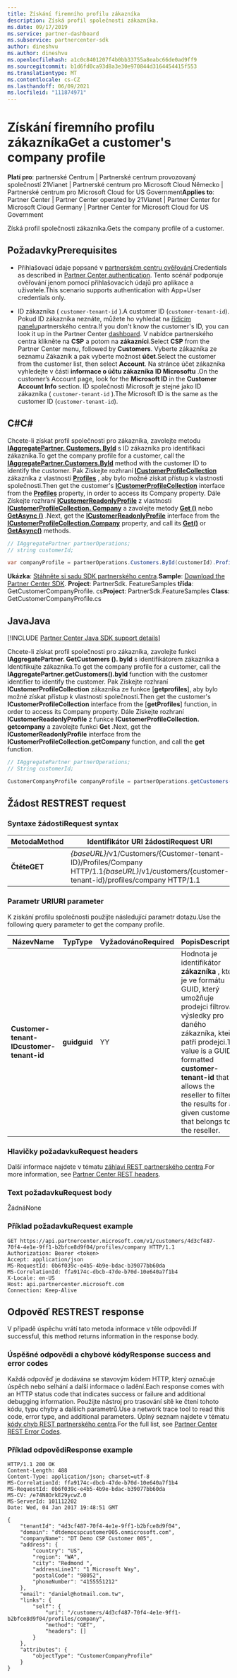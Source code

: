 ```yaml
---
title: Získání firemního profilu zákazníka
description: Získá profil společnosti zákazníka.
ms.date: 09/17/2019
ms.service: partner-dashboard
ms.subservice: partnercenter-sdk
author: dineshvu
ms.author: dineshvu
ms.openlocfilehash: a1c0c8401207f4b0bb33755a8eabc66de0ad9ff9
ms.sourcegitcommit: b1d6fd0ca93d8a3e30e970844d3164454415f553
ms.translationtype: MT
ms.contentlocale: cs-CZ
ms.lasthandoff: 06/09/2021
ms.locfileid: "111874971"
---
```

# <a name="get-a-customers-company-profile"></a><span data-ttu-id="b5119-103">Získání firemního profilu zákazníka</span><span class="sxs-lookup"><span data-stu-id="b5119-103">Get a customer's company profile</span></span>

<span data-ttu-id="b5119-104">**Platí pro**: partnerské Centrum | Partnerské centrum provozovaný společností 21Vianet | Partnerské centrum pro Microsoft Cloud Německo | Partnerské centrum pro Microsoft Cloud for US Government</span><span class="sxs-lookup"><span data-stu-id="b5119-104">**Applies to**: Partner Center | Partner Center operated by 21Vianet | Partner Center for Microsoft Cloud Germany | Partner Center for Microsoft Cloud for US Government</span></span>

<span data-ttu-id="b5119-105">Získá profil společnosti zákazníka.</span><span class="sxs-lookup"><span data-stu-id="b5119-105">Gets the company profile of a customer.</span></span>

## <a name="prerequisites"></a><span data-ttu-id="b5119-106">Požadavky</span><span class="sxs-lookup"><span data-stu-id="b5119-106">Prerequisites</span></span>

- <span data-ttu-id="b5119-107">Přihlašovací údaje popsané v [partnerském centru ověřování](partner-center-authentication.md).</span><span class="sxs-lookup"><span data-stu-id="b5119-107">Credentials as described in [Partner Center authentication](partner-center-authentication.md).</span></span> <span data-ttu-id="b5119-108">Tento scénář podporuje ověřování jenom pomocí přihlašovacích údajů pro aplikace a uživatele.</span><span class="sxs-lookup"><span data-stu-id="b5119-108">This scenario supports authentication with App+User credentials only.</span></span>

- <span data-ttu-id="b5119-109">ID zákazníka ( `customer-tenant-id` ).</span><span class="sxs-lookup"><span data-stu-id="b5119-109">A customer ID (`customer-tenant-id`).</span></span> <span data-ttu-id="b5119-110">Pokud ID zákazníka neznáte, můžete ho vyhledat na [řídicím panelu](https://partner.microsoft.com/dashboard)partnerského centra.</span><span class="sxs-lookup"><span data-stu-id="b5119-110">If you don't know the customer's ID, you can look it up in the Partner Center [dashboard](https://partner.microsoft.com/dashboard).</span></span> <span data-ttu-id="b5119-111">V nabídce partnerského centra klikněte na **CSP** a potom na **zákazníci**.</span><span class="sxs-lookup"><span data-stu-id="b5119-111">Select **CSP** from the Partner Center menu, followed by **Customers**.</span></span> <span data-ttu-id="b5119-112">Vyberte zákazníka ze seznamu Zákazník a pak vyberte možnost **účet**.</span><span class="sxs-lookup"><span data-stu-id="b5119-112">Select the customer from the customer list, then select **Account**.</span></span> <span data-ttu-id="b5119-113">Na stránce účet zákazníka vyhledejte v části **informace o účtu zákazníka** **ID Microsoftu** .</span><span class="sxs-lookup"><span data-stu-id="b5119-113">On the customer’s Account page, look for the **Microsoft ID** in the **Customer Account Info** section.</span></span> <span data-ttu-id="b5119-114">ID společnosti Microsoft je stejné jako ID zákazníka ( `customer-tenant-id` ).</span><span class="sxs-lookup"><span data-stu-id="b5119-114">The Microsoft ID is the same as the customer ID  (`customer-tenant-id`).</span></span>

## <a name="c"></a><span data-ttu-id="b5119-115">C\#</span><span class="sxs-lookup"><span data-stu-id="b5119-115">C\#</span></span>

<span data-ttu-id="b5119-116">Chcete-li získat profil společnosti pro zákazníka, zavolejte metodu [**IAggregatePartner. Customers. ById**](/dotnet/api/microsoft.store.partnercenter.customers.icustomercollection.byid) s ID zákazníka pro identifikaci zákazníka.</span><span class="sxs-lookup"><span data-stu-id="b5119-116">To get the company profile for a customer, call the [**IAggregatePartner.Customers.ById**](/dotnet/api/microsoft.store.partnercenter.customers.icustomercollection.byid) method with the customer ID to identify the customer.</span></span> <span data-ttu-id="b5119-117">Pak Získejte rozhraní [**ICustomerProfileCollection**](/dotnet/api/microsoft.store.partnercenter.customers.profiles.icustomerprofilecollection) zákazníka z vlastnosti [**Profiles**](/dotnet/api/microsoft.store.partnercenter.customers.icustomer.profiles) , aby bylo možné získat přístup k vlastnosti společnosti.</span><span class="sxs-lookup"><span data-stu-id="b5119-117">Then get the customer's [**ICustomerProfileCollection**](/dotnet/api/microsoft.store.partnercenter.customers.profiles.icustomerprofilecollection) interface from the [**Profiles**](/dotnet/api/microsoft.store.partnercenter.customers.icustomer.profiles) property, in order to access its Company property.</span></span> <span data-ttu-id="b5119-118">Dále Získejte rozhraní [**ICustomerReadonlyProfile**](/dotnet/api/microsoft.store.partnercenter.customers.profiles.icustomerreadonlyprofile-1) z vlastnosti [**ICustomerProfileCollection. Company**](/dotnet/api/microsoft.store.partnercenter.customers.profiles.icustomerprofilecollection.company) a zavolejte metody [**Get ()**](/dotnet/api/microsoft.store.partnercenter.customers.profiles.icustomerreadonlyprofile-1.get) nebo [**GetAsync ()**](/dotnet/api/microsoft.store.partnercenter.customers.profiles.icustomerreadonlyprofile-1.getasync) .</span><span class="sxs-lookup"><span data-stu-id="b5119-118">Next, get the [**ICustomerReadonlyProfile**](/dotnet/api/microsoft.store.partnercenter.customers.profiles.icustomerreadonlyprofile-1) interface from the [**ICustomerProfileCollection.Company**](/dotnet/api/microsoft.store.partnercenter.customers.profiles.icustomerprofilecollection.company) property, and call its [**Get()**](/dotnet/api/microsoft.store.partnercenter.customers.profiles.icustomerreadonlyprofile-1.get) or [**GetAsync()**](/dotnet/api/microsoft.store.partnercenter.customers.profiles.icustomerreadonlyprofile-1.getasync) methods.</span></span>

``` csharp
// IAggregatePartner partnerOperations;
// string customerId;

var companyProfile = partnerOperations.Customers.ById(customerId).Profiles.Company.Get();
```

<span data-ttu-id="b5119-119">**Ukázka**: [Stáhněte si sadu SDK partnerského centra](https://go.microsoft.com/fwlink/p/?LinkId=746681).</span><span class="sxs-lookup"><span data-stu-id="b5119-119">**Sample**: [Download the Partner Center SDK](https://go.microsoft.com/fwlink/p/?LinkId=746681).</span></span> <span data-ttu-id="b5119-120">**Project**: PartnerSdk. FeatureSamples **třída**: GetCustomerCompanyProfile. cs</span><span class="sxs-lookup"><span data-stu-id="b5119-120">**Project**: PartnerSdk.FeatureSamples **Class**: GetCustomerCompanyProfile.cs</span></span>

## <a name="java"></a><span data-ttu-id="b5119-121">Java</span><span class="sxs-lookup"><span data-stu-id="b5119-121">Java</span></span>

[!INCLUDE [Partner Center Java SDK support details](../includes/java-sdk-support.md)]

<span data-ttu-id="b5119-122">Chcete-li získat profil společnosti pro zákazníka, zavolejte funkci **IAggregatePartner. GetCustomers (). byId** s identifikátorem zákazníka a Identifikujte zákazníka.</span><span class="sxs-lookup"><span data-stu-id="b5119-122">To get the company profile for a customer, call the **IAggregatePartner.getCustomers().byId** function with the customer identifier to identify the customer.</span></span> <span data-ttu-id="b5119-123">Pak Získejte rozhraní **ICustomerProfileCollection** zákazníka ze funkce [**getprofiles**], aby bylo možné získat přístup k vlastnosti společnosti.</span><span class="sxs-lookup"><span data-stu-id="b5119-123">Then get the customer's **ICustomerProfileCollection** interface from the [**getProfiles**] function, in order to access its Company property.</span></span> <span data-ttu-id="b5119-124">Dále Získejte rozhraní **ICustomerReadonlyProfile** z funkce **ICustomerProfileCollection. getcompany** a zavolejte funkci **Get** .</span><span class="sxs-lookup"><span data-stu-id="b5119-124">Next, get the **ICustomerReadonlyProfile** interface from the **ICustomerProfileCollection.getCompany** function, and call the **get** function.</span></span>

```java
// IAggregatePartner partnerOperations;
// String customerId;

CustomerCompanyProfile companyProfile = partnerOperations.getCustomers().byId(customerId).getProfiles().getCompany().get();
```

## <a name="rest-request"></a><span data-ttu-id="b5119-125">Žádost REST</span><span class="sxs-lookup"><span data-stu-id="b5119-125">REST request</span></span>

### <a name="request-syntax"></a><span data-ttu-id="b5119-126">Syntaxe žádosti</span><span class="sxs-lookup"><span data-stu-id="b5119-126">Request syntax</span></span>

| <span data-ttu-id="b5119-127">Metoda</span><span class="sxs-lookup"><span data-stu-id="b5119-127">Method</span></span>  | <span data-ttu-id="b5119-128">Identifikátor URI žádosti</span><span class="sxs-lookup"><span data-stu-id="b5119-128">Request URI</span></span>                                                             |
|---------|-------------------------------------------------------------------------|
| <span data-ttu-id="b5119-129">**Čtěte**</span><span class="sxs-lookup"><span data-stu-id="b5119-129">**GET**</span></span> | <span data-ttu-id="b5119-130">*{baseURL}*/v1/Customers/{Customer-tenant-ID}/Profiles/Company HTTP/1.1</span><span class="sxs-lookup"><span data-stu-id="b5119-130">*{baseURL}*/v1/customers/{customer-tenant-id}/profiles/company HTTP/1.1</span></span> |

### <a name="uri-parameter"></a><span data-ttu-id="b5119-131">Parametr URI</span><span class="sxs-lookup"><span data-stu-id="b5119-131">URI parameter</span></span>

<span data-ttu-id="b5119-132">K získání profilu společnosti použijte následující parametr dotazu.</span><span class="sxs-lookup"><span data-stu-id="b5119-132">Use the following query parameter to get the company profile.</span></span>

| <span data-ttu-id="b5119-133">Název</span><span class="sxs-lookup"><span data-stu-id="b5119-133">Name</span></span>                   | <span data-ttu-id="b5119-134">Typ</span><span class="sxs-lookup"><span data-stu-id="b5119-134">Type</span></span>     | <span data-ttu-id="b5119-135">Vyžadováno</span><span class="sxs-lookup"><span data-stu-id="b5119-135">Required</span></span> | <span data-ttu-id="b5119-136">Popis</span><span class="sxs-lookup"><span data-stu-id="b5119-136">Description</span></span>                                                                                                                                            |
|------------------------|----------|----------|--------------------------------------------------------------------------------------------------------------------------------------------------------|
| <span data-ttu-id="b5119-137">**Customer-tenant-ID**</span><span class="sxs-lookup"><span data-stu-id="b5119-137">**customer-tenant-id**</span></span> | <span data-ttu-id="b5119-138">**guid**</span><span class="sxs-lookup"><span data-stu-id="b5119-138">**guid**</span></span> | <span data-ttu-id="b5119-139">Y</span><span class="sxs-lookup"><span data-stu-id="b5119-139">Y</span></span>        | <span data-ttu-id="b5119-140">Hodnota je identifikátor **zákazníka** , který je ve formátu GUID, který umožňuje prodejci filtrovat výsledky pro daného zákazníka, kteří patří prodejci.</span><span class="sxs-lookup"><span data-stu-id="b5119-140">The value is a GUID formatted **customer-tenant-id** that allows the reseller to filter the results for a given customer that belongs to the reseller.</span></span> |

### <a name="request-headers"></a><span data-ttu-id="b5119-141">Hlavičky požadavku</span><span class="sxs-lookup"><span data-stu-id="b5119-141">Request headers</span></span>

<span data-ttu-id="b5119-142">Další informace najdete v tématu [záhlaví REST partnerského centra](headers.md).</span><span class="sxs-lookup"><span data-stu-id="b5119-142">For more information, see [Partner Center REST headers](headers.md).</span></span>

### <a name="request-body"></a><span data-ttu-id="b5119-143">Text požadavku</span><span class="sxs-lookup"><span data-stu-id="b5119-143">Request body</span></span>

<span data-ttu-id="b5119-144">Žádná</span><span class="sxs-lookup"><span data-stu-id="b5119-144">None</span></span>

### <a name="request-example"></a><span data-ttu-id="b5119-145">Příklad požadavku</span><span class="sxs-lookup"><span data-stu-id="b5119-145">Request example</span></span>

```http
GET https://api.partnercenter.microsoft.com/v1/customers/4d3cf487-70f4-4e1e-9ff1-b2bfce8d9f04/profiles/company HTTP/1.1
Authorization: Bearer <token>
Accept: application/json
MS-RequestId: 0b6f039c-e4b5-4b9e-bdac-b39077bb60da
MS-CorrelationId: ffa9174c-dbcb-47de-b70d-10e640a7f1b4
X-Locale: en-US
Host: api.partnercenter.microsoft.com
Connection: Keep-Alive
```

## <a name="rest-response"></a><span data-ttu-id="b5119-146">Odpověď REST</span><span class="sxs-lookup"><span data-stu-id="b5119-146">REST response</span></span>

<span data-ttu-id="b5119-147">V případě úspěchu vrátí tato metoda informace v těle odpovědi.</span><span class="sxs-lookup"><span data-stu-id="b5119-147">If successful, this method returns information in the response body.</span></span>

### <a name="response-success-and-error-codes"></a><span data-ttu-id="b5119-148">Úspěšné odpovědi a chybové kódy</span><span class="sxs-lookup"><span data-stu-id="b5119-148">Response success and error codes</span></span>

<span data-ttu-id="b5119-149">Každá odpověď je dodávána se stavovým kódem HTTP, který označuje úspěch nebo selhání a další informace o ladění.</span><span class="sxs-lookup"><span data-stu-id="b5119-149">Each response comes with an HTTP status code that indicates success or failure and additional debugging information.</span></span> <span data-ttu-id="b5119-150">Použijte nástroj pro trasování sítě ke čtení tohoto kódu, typu chyby a dalších parametrů.</span><span class="sxs-lookup"><span data-stu-id="b5119-150">Use a network trace tool to read this code, error type, and additional parameters.</span></span> <span data-ttu-id="b5119-151">Úplný seznam najdete v tématu [kódy chyb REST partnerského centra](error-codes.md).</span><span class="sxs-lookup"><span data-stu-id="b5119-151">For the full list, see [Partner Center REST Error Codes](error-codes.md).</span></span>

### <a name="response-example"></a><span data-ttu-id="b5119-152">Příklad odpovědi</span><span class="sxs-lookup"><span data-stu-id="b5119-152">Response example</span></span>

```http
HTTP/1.1 200 OK
Content-Length: 488
Content-Type: application/json; charset=utf-8
MS-CorrelationId: ffa9174c-dbcb-47de-b70d-10e640a7f1b4
MS-RequestId: 0b6f039c-e4b5-4b9e-bdac-b39077bb60da
MS-CV: /e74N8OrkE29ycwZ.0
MS-ServerId: 101112202
Date: Wed, 04 Jan 2017 19:48:51 GMT

{
    "tenantId": "4d3cf487-70f4-4e1e-9ff1-b2bfce8d9f04",
    "domain": "dtdemocspcustomer005.onmicrosoft.com",
    "companyName": "DT Demo CSP Customer 005",
    "address": {
        "country": "US",
        "region": "WA",
        "city": "Redmond ",
        "addressLine1": "1 Microsoft Way",
        "postalCode": "98052",
        "phoneNumber": "4155551212"
    },
    "email": "daniel@hotmail.com.tw",
    "links": {
        "self": {
            "uri": "/customers/4d3cf487-70f4-4e1e-9ff1-b2bfce8d9f04/profiles/company",
            "method": "GET",
            "headers": []
        }
    },
    "attributes": {
        "objectType": "CustomerCompanyProfile"
    }
}
```
